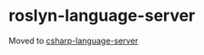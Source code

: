 # roslyn-language-server
Moved to [csharp-language-server](https://github.com/SofusA/csharp-language-server)

